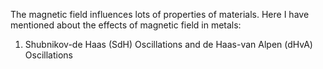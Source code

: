 The magnetic field influences lots of properties of materials. Here I have mentioned about the effects of magnetic field in metals:
1. Shubnikov-de Haas (SdH) Oscillations and de Haas-van Alpen (dHvA) Oscillations 